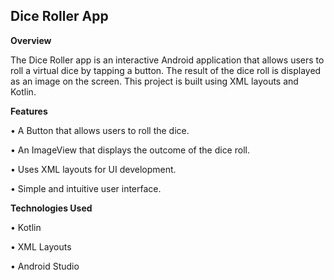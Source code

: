 ## Dice Roller App

**Overview**

The Dice Roller app is an interactive Android application that allows users to roll a virtual dice by tapping a button. The result of the dice roll is displayed as an image on the screen. This project is built using XML layouts and Kotlin.

**Features**

• A Button that allows users to roll the dice.

• An ImageView that displays the outcome of the dice roll.

• Uses XML layouts for UI development.

• Simple and intuitive user interface.

**Technologies Used**

• Kotlin

• XML Layouts

• Android Studio

